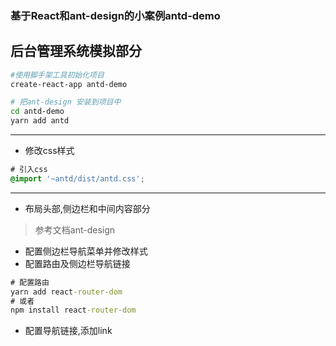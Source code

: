 ### 基于React和ant-design的小案例antd-demo
## 后台管理系统模拟部分

```bash
#使用脚手架工具初始化项目
create-react-app antd-demo

# 把ant-design 安装到项目中
cd antd-demo
yarn add antd
```
---

- 修改css样式

```css
# 引入css
@import '~antd/dist/antd.css';

```
---

- 布局头部,侧边栏和中间内容部分

> 参考文档ant-design

- 配置侧边栏导航菜单并修改样式
- 配置路由及侧边栏导航链接

```cmd
# 配置路由
yarn add react-router-dom
# 或者
npm install react-router-dom
```
- 配置导航链接,添加link

